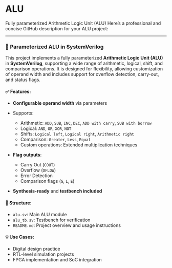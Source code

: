 # ALU
Fully parameterized Arithmetic Logic Unit (ALU)
Here’s a professional and concise GitHub description for your ALU project:

---

### 🔧 Parameterized ALU in SystemVerilog

This project implements a fully parameterized **Arithmetic Logic Unit (ALU)** in **SystemVerilog**, supporting a wide range of arithmetic, logical, shift, and comparison operations. It is designed for flexibility, allowing customization of operand width and includes support for overflow detection, carry-out, and status flags.

#### ✅ Features:

* **Configurable operand width** via parameters
* Supports:

  * Arithmetic: `ADD`, `SUB`, `INC`, `DEC`, `ADD with carry`, `SUB with borrow`
  * Logical: `AND`, `OR`, `XOR`, `NOT`
  * Shifts: `Logical left`, `Logical right`, `Arithmetic right`
  * Comparison: `Greater`, `Less`, `Equal`
  * Custom operations: Extended multiplication techniques
* **Flag outputs**:

  * Carry Out (`COUT`)
  * Overflow (`OFLOW`)
  * Error Detection
  * Comparison flags (`G`, `L`, `E`)
* **Synthesis-ready** and **testbench included**

#### 📁 Structure:

* `alu.sv`: Main ALU module
* `alu_tb.sv`: Testbench for verification
* `README.md`: Project overview and usage instructions

#### 💡 Use Cases:

* Digital design practice
* RTL-level simulation projects
* FPGA implementation and SoC integration

